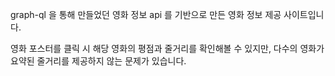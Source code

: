graph-ql 을 통해 만들었던 영화 정보 api 를 기반으로 만든 영화 정보 제공 사이트입니다.

영화 포스터를 클릭 시 해당 영화의 평점과 줄거리를 확인해볼 수 있지만, 다수의 영화가 요약된 줄거리를 제공하지 않는 문제가 있습니다.
